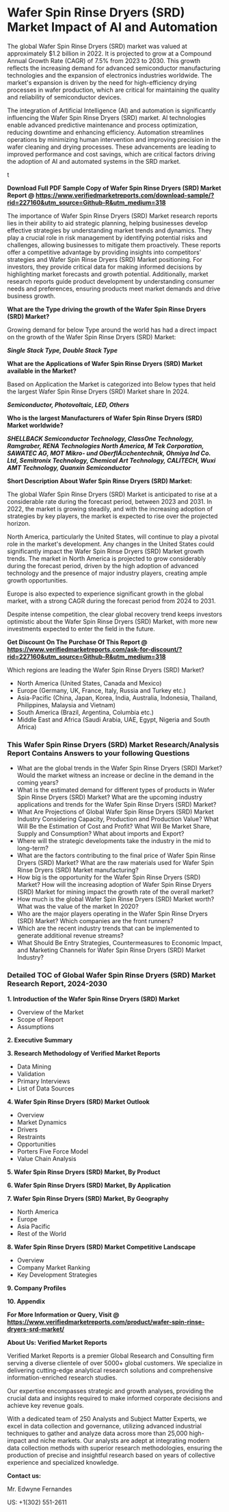 <meta name="title" content="Global Wafer Spin Rinse Dryers (SRD) Market Impact of AI and Automation"><meta name="description" content="The global Wafer Spin Rinse Dryers (SRD) market was valued at approximately $1.2 billion in 2022. It is projected to grow at a Compound Annual Growth Rate (CAGR) of 7."><meta name="title" content="Wafer Spin Rinse Dryers (SRD) Market Size, Share, Scope, Trends, Growth, Opportunities, Analysis, Forecast"><h1>Wafer Spin Rinse Dryers (SRD) Market Impact of AI and Automation</h1><p>The global Wafer Spin Rinse Dryers (SRD) market was valued at approximately $1.2 billion in 2022. It is projected to grow at a Compound Annual Growth Rate (CAGR) of 7.5% from 2023 to 2030. This growth reflects the increasing demand for advanced semiconductor manufacturing technologies and the expansion of electronics industries worldwide. The market's expansion is driven by the need for high-efficiency drying processes in wafer production, which are critical for maintaining the quality and reliability of semiconductor devices.</p><p>The integration of Artificial Intelligence (AI) and automation is significantly influencing the Wafer Spin Rinse Dryers (SRD) market. AI technologies enable advanced predictive maintenance and process optimization, reducing downtime and enhancing efficiency. Automation streamlines operations by minimizing human intervention and improving precision in the wafer cleaning and drying processes. These advancements are leading to improved performance and cost savings, which are critical factors driving the adoption of AI and automated systems in the SRD market.</p>t</p><p id="" class=""><strong>Download Full PDF Sample Copy of Wafer Spin Rinse Dryers (SRD) Market Report @ <a href="https://www.verifiedmarketreports.com/download-sample/?rid=227160&utm_source=Github-R&utm_medium=318" target="_blank">https://www.verifiedmarketreports.com/download-sample/?rid=227160&utm_source=Github-R&utm_medium=318</a></strong></p><p>The importance of&nbsp;Wafer Spin Rinse Dryers (SRD) Market research reports lies in their ability to aid strategic planning, helping businesses develop effective strategies by understanding market trends and dynamics. They play a crucial role in risk management by identifying potential risks and challenges, allowing businesses to mitigate them proactively. These reports offer a competitive advantage by providing insights into competitors' strategies and Wafer Spin Rinse Dryers (SRD) Market positioning. For investors, they provide critical data for making informed decisions by highlighting market forecasts and growth potential. Additionally, market research reports guide product development by understanding consumer needs and preferences, ensuring products meet market demands and drive business growth.</p><p><strong>What are the&nbsp;Type driving the growth of the Wafer Spin Rinse Dryers (SRD) Market?</strong></p><p id="" class="">Growing demand for below Type around the world has had a direct impact on the growth of the Wafer Spin Rinse Dryers (SRD) Market:</p><em><strong>Single Stack Type, Double Stack Type</strong></em></p><strong>What are the&nbsp;Applications&nbsp;of Wafer Spin Rinse Dryers (SRD) Market available in the Market?</strong></p><p id="" class="">Based on Application the Market is categorized into Below types that held the largest Wafer Spin Rinse Dryers (SRD) Market share In 2024.</p><em><strong>Semiconductor, Photovoltaic, LED, Others</strong></em></p><strong>Who is the largest Manufacturers of Wafer Spin Rinse Dryers (SRD) Market worldwide?</strong></p><p><em><strong>SHELLBACK Semiconductor Technology, ClassOne Technology, Ramgraber, RENA Technologies North America, M Tek Corporation, SAWATEC AG, MOT Mikro- und OberflÃ¤chentechnik, Ohmiya Ind Co. Ltd, Semitronix Technology, Chemical Art Technology, CALITECH, Wuxi AMT Technology, Quanxin Semiconductor</strong></em></p><p id="" class=""><strong>Short Description About Wafer Spin Rinse Dryers (SRD) Market:</strong></p><p>The global Wafer Spin Rinse Dryers (SRD) Market is anticipated to rise at a considerable rate during the forecast period, between 2023 and 2031. In 2022, the market is growing steadily, and with the increasing adoption of strategies by key players, the market is expected to rise over the projected horizon.</p><p>North America, particularly the United States, will continue to play a pivotal role in the market's development. Any changes in the United States could significantly impact the Wafer Spin Rinse Dryers (SRD) Market growth trends. The market in North America is projected to grow considerably during the forecast period, driven by the high adoption of advanced technology and the presence of major industry players, creating ample growth opportunities.</p><p>Europe is also expected to experience significant growth in the global market, with a strong CAGR during the forecast period from 2024 to 2031.</p><p>Despite intense competition, the clear global recovery trend keeps investors optimistic about the Wafer Spin Rinse Dryers (SRD) Market, with more new investments expected to enter the field in the future.</p><p id="" class=""><strong>Get Discount On The Purchase Of This Report @ <a href="https://www.verifiedmarketreports.com/ask-for-discount/?rid=227160&utm_source=Github-R&utm_medium=318" target="_blank">https://www.verifiedmarketreports.com/ask-for-discount/?rid=227160&utm_source=Github-R&utm_medium=318</a></strong></p>Which regions are leading the Wafer Spin Rinse Dryers (SRD) Market?</p><ul><li>North America (United States, Canada and Mexico)</li><li>Europe (Germany, UK, France, Italy, Russia and Turkey etc.)</li><li>Asia-Pacific (China, Japan, Korea, India, Australia, Indonesia, Thailand, Philippines, Malaysia and Vietnam)</li><li>South America (Brazil, Argentina, Columbia etc.)</li><li>Middle East and Africa (Saudi Arabia, UAE, Egypt, Nigeria and South Africa)</li></ul><h3 id="" class="">This Wafer Spin Rinse Dryers (SRD) Market Research/Analysis Report Contains Answers to your following Questions</h3><ul><li>What are the global trends in the Wafer Spin Rinse Dryers (SRD) Market? Would the market witness an increase or decline in the demand in the coming years?</li><li>What is the estimated demand for different types of products in Wafer Spin Rinse Dryers (SRD) Market? What are the upcoming industry applications and trends for the Wafer Spin Rinse Dryers (SRD) Market?</li><li>What Are Projections of Global Wafer Spin Rinse Dryers (SRD) Market Industry Considering Capacity, Production and Production Value? What Will Be the Estimation of Cost and Profit? What Will Be Market Share, Supply and Consumption? What about imports and Export?</li><li>Where will the strategic developments take the industry in the mid to long-term?</li><li>What are the factors contributing to the final price of Wafer Spin Rinse Dryers (SRD) Market? What are the raw materials used for Wafer Spin Rinse Dryers (SRD) Market manufacturing?</li><li>How big is the opportunity for the Wafer Spin Rinse Dryers (SRD) Market? How will the increasing adoption of Wafer Spin Rinse Dryers (SRD) Market for mining impact the growth rate of the overall market?</li><li>How much is the global Wafer Spin Rinse Dryers (SRD) Market worth? What was the value of the market In 2020?</li><li>Who are the major players operating in the Wafer Spin Rinse Dryers (SRD) Market? Which companies are the front runners?</li><li>Which are the recent industry trends that can be implemented to generate additional revenue streams?</li><li>What Should Be Entry Strategies, Countermeasures to Economic Impact, and Marketing Channels for Wafer Spin Rinse Dryers (SRD) Market Industry?</li></ul><h3 id="" class="">Detailed TOC of Global Wafer Spin Rinse Dryers (SRD) Market Research Report, 2024-2030</h3><p id="" class=""><strong>1. Introduction of the Wafer Spin Rinse Dryers (SRD) Market</strong></p><ul><li>Overview of the Market</li><li>Scope of Report</li><li>Assumptions</li></ul><p id="" class=""><strong>2. Executive Summary</strong></p><p id="" class=""><strong>3. Research Methodology of Verified Market Reports</strong></p><ul><li>Data Mining</li><li>Validation</li><li>Primary Interviews</li><li>List of Data Sources</li></ul><p id="" class=""><strong>4. Wafer Spin Rinse Dryers (SRD) Market Outlook</strong></p><ul><li>Overview</li><li>Market Dynamics</li><li>Drivers</li><li>Restraints</li><li>Opportunities</li><li>Porters Five Force Model</li><li>Value Chain Analysis</li></ul><p id="" class=""><strong>5. Wafer Spin Rinse Dryers (SRD) Market, By Product</strong></p><p id="" class=""><strong>6. Wafer Spin Rinse Dryers (SRD) Market, By Application</strong></p><p id="" class=""><strong>7. Wafer Spin Rinse Dryers (SRD) Market, By Geography</strong></p><ul><li>North America</li><li>Europe</li><li>Asia Pacific</li><li>Rest of the World</li></ul><p id="" class=""><strong>8. Wafer Spin Rinse Dryers (SRD) Market Competitive Landscape</strong></p><ul><li>Overview</li><li>Company Market Ranking</li><li>Key Development Strategies</li></ul><p id="" class=""><strong>9. Company Profiles</strong></p><p id="" class=""><strong>10. Appendix</strong></p><p id="" class=""><strong>For More Information or Query, Visit @ <a href="https://www.verifiedmarketreports.com/product/wafer-spin-rinse-dryers-srd-market/" target="_blank">https://www.verifiedmarketreports.com/product/wafer-spin-rinse-dryers-srd-market/</a></strong></p><p id="" class=""><strong>About Us: Verified Market Reports</strong></p><p id="" class="">Verified Market Reports is a premier Global Research and Consulting firm serving a diverse clientele of over 5000+ global customers. We specialize in delivering cutting-edge analytical research solutions and comprehensive information-enriched research studies.</p><p id="" class="">Our expertise encompasses strategic and growth analyses, providing the crucial data and insights required to make informed corporate decisions and achieve key revenue goals.</p><p id="" class="">With a dedicated team of 250 Analysts and Subject Matter Experts, we excel in data collection and governance, utilizing advanced industrial techniques to gather and analyze data across more than 25,000 high-impact and niche markets. Our analysts are adept at integrating modern data collection methods with superior research methodologies, ensuring the production of precise and insightful research based on years of collective experience and specialized knowledge.</p><p id="" class=""><strong>Contact us:</strong></p><p id="" class="">Mr. Edwyne Fernandes</p><p id="" class="">US: +1(302) 551-2611</p>